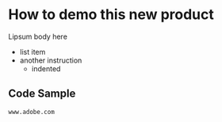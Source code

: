 # How to demo this new product

Lipsum body here

+ list item
+ another instruction
    + indented

## Code Sample

`www.adobe.com`

```javascript